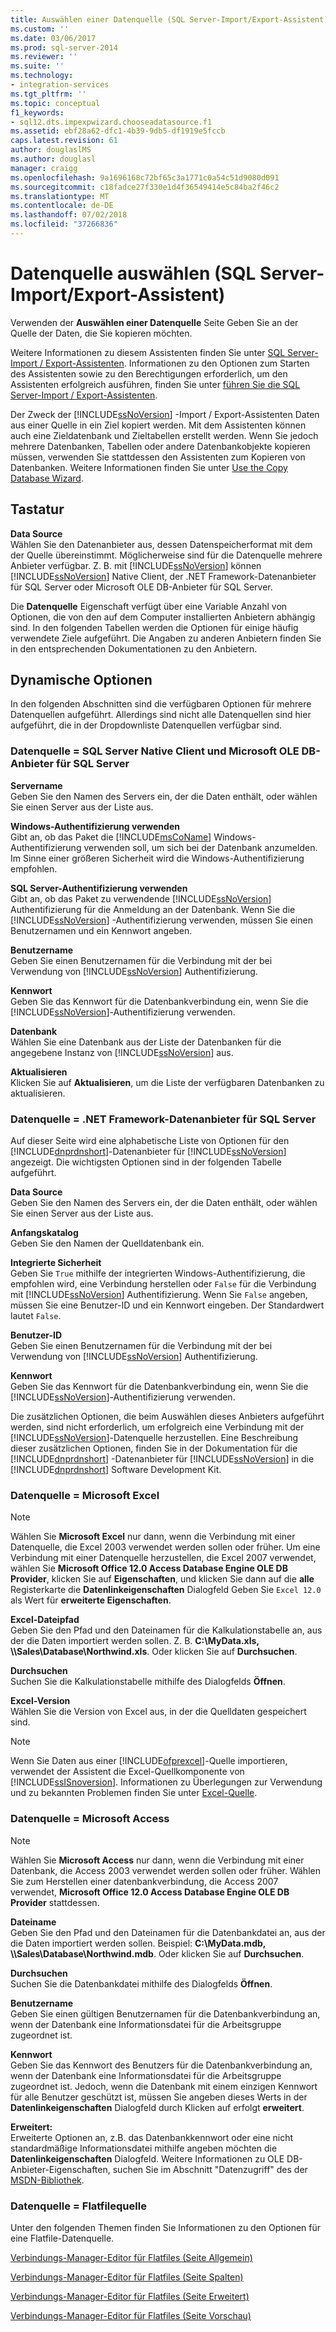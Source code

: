 ```yaml
---
title: Auswählen einer Datenquelle (SQL Server-Import/Export-Assistent) | Microsoft-Dokumentation
ms.custom: ''
ms.date: 03/06/2017
ms.prod: sql-server-2014
ms.reviewer: ''
ms.suite: ''
ms.technology:
- integration-services
ms.tgt_pltfrm: ''
ms.topic: conceptual
f1_keywords:
- sql12.dts.impexpwizard.chooseadatasource.f1
ms.assetid: ebf28a62-dfc1-4b39-9db5-df1919e5fccb
caps.latest.revision: 61
author: douglaslMS
ms.author: douglasl
manager: craigg
ms.openlocfilehash: 9a1696168c72bf65c3a1771c0a54c51d9080d091
ms.sourcegitcommit: c18fadce27f330e1d4f36549414e5c84ba2f46c2
ms.translationtype: MT
ms.contentlocale: de-DE
ms.lasthandoff: 07/02/2018
ms.locfileid: "37266836"
---
```

# <a name="choose-a-data-source-sql-server-import-and-export-wizard"></a>Datenquelle auswählen (SQL Server-Import/Export-Assistent)
  Verwenden der **Auswählen einer Datenquelle** Seite Geben Sie an der Quelle der Daten, die Sie kopieren möchten.  
  
 Weitere Informationen zu diesem Assistenten finden Sie unter [SQL Server-Import / Export-Assistenten](import-and-export-data-with-the-sql-server-import-and-export-wizard.md). Informationen zu den Optionen zum Starten des Assistenten sowie zu den Berechtigungen erforderlich, um den Assistenten erfolgreich ausführen, finden Sie unter [führen Sie die SQL Server-Import / Export-Assistenten](start-the-sql-server-import-and-export-wizard.md).  
  
 Der Zweck der [!INCLUDE[ssNoVersion](../../includes/ssnoversion-md.md)] -Import / Export-Assistenten Daten aus einer Quelle in ein Ziel kopiert werden. Mit dem Assistenten können auch eine Zieldatenbank und Zieltabellen erstellt werden. Wenn Sie jedoch mehrere Datenbanken, Tabellen oder andere Datenbankobjekte kopieren müssen, verwenden Sie stattdessen den Assistenten zum Kopieren von Datenbanken. Weitere Informationen finden Sie unter [Use the Copy Database Wizard](../../relational-databases/databases/use-the-copy-database-wizard.md).  
  
## <a name="options"></a>Tastatur  
 **Data Source**  
 Wählen Sie den Datenanbieter aus, dessen Datenspeicherformat mit dem der Quelle übereinstimmt. Möglicherweise sind für die Datenquelle mehrere Anbieter verfügbar. Z. B. mit [!INCLUDE[ssNoVersion](../../includes/ssnoversion-md.md)] können [!INCLUDE[ssNoVersion](../../includes/ssnoversion-md.md)] Native Client, der .NET Framework-Datenanbieter für SQL Server oder Microsoft OLE DB-Anbieter für SQL Server.  
  
 Die **Datenquelle** Eigenschaft verfügt über eine Variable Anzahl von Optionen, die von den auf dem Computer installierten Anbietern abhängig sind. In den folgenden Tabellen werden die Optionen für einige häufig verwendete Ziele aufgeführt. Die Angaben zu anderen Anbietern finden Sie in den entsprechenden Dokumentationen zu den Anbietern.  
  
## <a name="dynamic-options"></a>Dynamische Optionen  
 In den folgenden Abschnitten sind die verfügbaren Optionen für mehrere Datenquellen aufgeführt. Allerdings sind nicht alle Datenquellen sind hier aufgeführt, die in der Dropdownliste Datenquellen verfügbar sind.  
  
### <a name="data-source--sql-server-native-client-and-microsoft-ole-db-provider-for-sql-server"></a>Datenquelle = SQL Server Native Client und Microsoft OLE DB-Anbieter für SQL Server  
 **Servername**  
 Geben Sie den Namen des Servers ein, der die Daten enthält, oder wählen Sie einen Server aus der Liste aus.  
  
 **Windows-Authentifizierung verwenden**  
 Gibt an, ob das Paket die [!INCLUDE[msCoName](../../includes/msconame-md.md)] Windows-Authentifizierung verwenden soll, um sich bei der Datenbank anzumelden. Im Sinne einer größeren Sicherheit wird die Windows-Authentifizierung empfohlen.  
  
 **SQL Server-Authentifizierung verwenden**  
 Gibt an, ob das Paket zu verwendende [!INCLUDE[ssNoVersion](../../includes/ssnoversion-md.md)] Authentifizierung für die Anmeldung an der Datenbank. Wenn Sie die [!INCLUDE[ssNoVersion](../../includes/ssnoversion-md.md)] -Authentifizierung verwenden, müssen Sie einen Benutzernamen und ein Kennwort angeben.  
  
 **Benutzername**  
 Geben Sie einen Benutzernamen für die Verbindung mit der bei Verwendung von [!INCLUDE[ssNoVersion](../../includes/ssnoversion-md.md)] Authentifizierung.  
  
 **Kennwort**  
 Geben Sie das Kennwort für die Datenbankverbindung ein, wenn Sie die [!INCLUDE[ssNoVersion](../../includes/ssnoversion-md.md)]-Authentifizierung verwenden.  
  
 **Datenbank**  
 Wählen Sie eine Datenbank aus der Liste der Datenbanken für die angegebene Instanz von [!INCLUDE[ssNoVersion](../../includes/ssnoversion-md.md)] aus.  
  
 **Aktualisieren**  
 Klicken Sie auf **Aktualisieren**, um die Liste der verfügbaren Datenbanken zu aktualisieren.  
  
### <a name="data-source--net-framework-data-provider-for-sql-server"></a>Datenquelle = .NET Framework-Datenanbieter für SQL Server  
 Auf dieser Seite wird eine alphabetische Liste von Optionen für den [!INCLUDE[dnprdnshort](../../includes/dnprdnshort-md.md)]-Datenanbieter für [!INCLUDE[ssNoVersion](../../includes/ssnoversion-md.md)] angezeigt. Die wichtigsten Optionen sind in der folgenden Tabelle aufgeführt.  
  
 **Data Source**  
 Geben Sie den Namen des Servers ein, der die Daten enthält, oder wählen Sie einen Server aus der Liste aus.  
  
 **Anfangskatalog**  
 Geben Sie den Namen der Quelldatenbank ein.  
  
 **Integrierte Sicherheit**  
 Geben Sie `True` mithilfe der integrierten Windows-Authentifizierung, die empfohlen wird, eine Verbindung herstellen oder `False` für die Verbindung mit [!INCLUDE[ssNoVersion](../../includes/ssnoversion-md.md)] Authentifizierung. Wenn Sie `False` angeben, müssen Sie eine Benutzer-ID und ein Kennwort eingeben. Der Standardwert lautet `False`.  
  
 **Benutzer-ID**  
 Geben Sie einen Benutzernamen für die Verbindung mit der bei Verwendung von [!INCLUDE[ssNoVersion](../../includes/ssnoversion-md.md)] Authentifizierung.  
  
 **Kennwort**  
 Geben Sie das Kennwort für die Datenbankverbindung ein, wenn Sie die [!INCLUDE[ssNoVersion](../../includes/ssnoversion-md.md)]-Authentifizierung verwenden.  
  
 Die zusätzlichen Optionen, die beim Auswählen dieses Anbieters aufgeführt werden, sind nicht erforderlich, um erfolgreich eine Verbindung mit der [!INCLUDE[ssNoVersion](../../includes/ssnoversion-md.md)]-Datenquelle herzustellen. Eine Beschreibung dieser zusätzlichen Optionen, finden Sie in der Dokumentation für die [!INCLUDE[dnprdnshort](../../includes/dnprdnshort-md.md)] -Datenanbieter für [!INCLUDE[ssNoVersion](../../includes/ssnoversion-md.md)] in die [!INCLUDE[dnprdnshort](../../includes/dnprdnshort-md.md)] Software Development Kit.  
  
### <a name="data-source--microsoft-excel"></a>Datenquelle = Microsoft Excel  
  
> [!NOTE]  
>  Wählen Sie **Microsoft Excel** nur dann, wenn die Verbindung mit einer Datenquelle, die Excel 2003 verwendet werden sollen oder früher. Um eine Verbindung mit einer Datenquelle herzustellen, die Excel 2007 verwendet, wählen Sie **Microsoft Office 12.0 Access Database Engine OLE DB Provider**, klicken Sie auf **Eigenschaften**, und klicken Sie dann auf die **alle** Registerkarte die **Datenlinkeigenschaften** Dialogfeld Geben Sie `Excel 12.0` als Wert für **erweiterte Eigenschaften**.  
  
 **Excel-Dateipfad**  
 Geben Sie den Pfad und den Dateinamen für die Kalkulationstabelle an, aus der die Daten importiert werden sollen. Z. B. **C:\MyData.xls, \\\Sales\Database\Northwind.xls**. Oder klicken Sie auf **Durchsuchen**.  
  
 **Durchsuchen**  
 Suchen Sie die Kalkulationstabelle mithilfe des Dialogfelds **Öffnen**.  
  
 **Excel-Version**  
 Wählen Sie die Version von Excel aus, in der die Quelldaten gespeichert sind.  
  
> [!NOTE]  
>  Wenn Sie Daten aus einer [!INCLUDE[ofprexcel](../../includes/ofprexcel-md.md)]-Quelle importieren, verwendet der Assistent die Excel-Quellkomponente von [!INCLUDE[ssISnoversion](../../includes/ssisnoversion-md.md)]. Informationen zu Überlegungen zur Verwendung und zu bekannten Problemen finden Sie unter [Excel-Quelle](../data-flow/excel-source.md).  
  
### <a name="data-source--microsoft-access"></a>Datenquelle = Microsoft Access  
  
> [!NOTE]  
>  Wählen Sie **Microsoft Access** nur dann, wenn die Verbindung mit einer Datenbank, die Access 2003 verwendet werden sollen oder früher. Wählen Sie zum Herstellen einer datenbankverbindung, die Access 2007 verwendet, **Microsoft Office 12.0 Access Database Engine OLE DB Provider** stattdessen.  
  
 **Dateiname**  
 Geben Sie den Pfad und den Dateinamen für die Datenbankdatei an, aus der die Daten importiert werden sollen. Beispiel: **C:\MyData.mdb, \\\Sales\Database\Northwind.mdb**. Oder klicken Sie auf **Durchsuchen**.  
  
 **Durchsuchen**  
 Suchen Sie die Datenbankdatei mithilfe des Dialogfelds **Öffnen**.  
  
 **Benutzername**  
 Geben Sie einen gültigen Benutzernamen für die Datenbankverbindung an, wenn der Datenbank eine Informationsdatei für die Arbeitsgruppe zugeordnet ist.  
  
 **Kennwort**  
 Geben Sie das Kennwort des Benutzers für die Datenbankverbindung an, wenn der Datenbank eine Informationsdatei für die Arbeitsgruppe zugeordnet ist. Jedoch, wenn die Datenbank mit einem einzigen Kennwort für alle Benutzer geschützt ist, müssen Sie angeben dieses Werts in der **Datenlinkeigenschaften** Dialogfeld durch Klicken auf erfolgt **erweitert**.  
  
 **Erweitert:**  
 Erweiterte Optionen an, z.B. das Datenbankkennwort oder eine nicht standardmäßige Informationsdatei mithilfe angeben möchten die **Datenlinkeigenschaften** Dialogfeld. Weitere Informationen zu OLE DB-Anbieter-Eigenschaften, suchen Sie im Abschnitt "Datenzugriff" des der [MSDN-Bibliothek](http://go.microsoft.com/fwlink/?linkid=62553).  
  
### <a name="data-source--flat-file-source"></a>Datenquelle = Flatfilequelle  
 Unter den folgenden Themen finden Sie Informationen zu den Optionen für eine Flatfile-Datenquelle.  
  
 [Verbindungs-Manager-Editor für Flatfiles &#40;Seite Allgemein&#41;](../general-page-of-integration-services-designers-options.md)  
  
 [Verbindungs-Manager-Editor für Flatfiles &#40;Seite Spalten&#41;](../flat-file-connection-manager-editor-columns-page.md)  
  
 [Verbindungs-Manager-Editor für Flatfiles &#40;Seite Erweitert&#41;](../flat-file-connection-manager-editor-advanced-page.md)  
  
 [Verbindungs-Manager-Editor für Flatfiles &#40;Seite Vorschau&#41;](../flat-file-connection-manager-editor-preview-page.md)  
  
  
